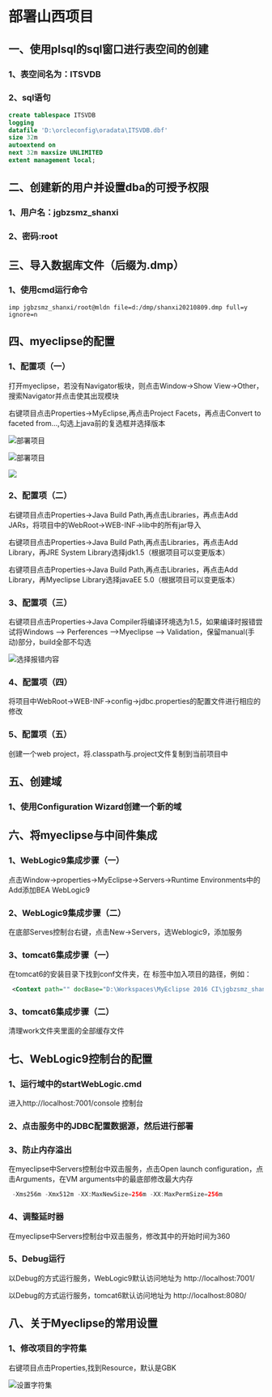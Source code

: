 # 部署山西项目

## 一、使用plsql的sql窗口进行表空间的创建

### 1、表空间名为：ITSVDB

### 2、sql语句

```sql
create tablespace ITSVDB
logging
datafile 'D:\orcleconfig\oradata\ITSVDB.dbf'
size 32m
autoextend on
next 32m maxsize UNLIMITED
extent management local;
```

## 二、创建新的用户并设置dba的可授予权限

### 1、用户名：jgbzsmz_shanxi

### 2、密码:root

## 三、导入数据库文件（后缀为.dmp）

### 1、使用cmd运行命令

```
imp jgbzsmz_shanxi/root@mldn file=d:/dmp/shanxi20210809.dmp full=y ignore=n
```

## 四、myeclipse的配置

### 1、配置项（一）

打开myeclipse，若没有Navigator板块，则点击Window->Show View->Other，搜索Navigator并点击使其出现模块

右键项目点击Properties->MyEclipse,再点击Project Facets，再点击Convert to faceted from...,勾选上java前的复选框并选择版本

![部署项目](https://gitee.com/Ama_deus/imgAll/raw/master/img/QQ%E5%9B%BE%E7%89%8720210917105938.png)

![部署项目](https://gitee.com/Ama_deus/imgAll/raw/master/img/QQ%E5%9B%BE%E7%89%8720210917105945.png)

![](https://gitee.com/Ama_deus/imgAll/raw/master/img/QQ%E5%9B%BE%E7%89%8720210917105949.png)

### 2、配置项（二）

右键项目点击Properties->Java Build Path,再点击Libraries，再点击Add JARs，将项目中的WebRoot->WEB-INF->lib中的所有jar导入

右键项目点击Properties->Java Build Path,再点击Libraries，再点击Add Library，再JRE  System  Library选择jdk1.5（根据项目可以变更版本）

右键项目点击Properties->Java Build Path,再点击Libraries，再点击Add Library，再Myeclipse  Library选择javaEE 5.0（根据项目可以变更版本）

### 3、配置项（三）

右键项目点击Properties->Java Compiler将编译环境选为1.5，如果编译时报错尝试将Windows –> Perferences –>Myeclipse –> Validation，保留manual(手动)部分，build全部不勾选 

![选择报错内容](https://gitee.com/Ama_deus/imgAll/raw/master/img/QQ%E5%9B%BE%E7%89%8720210924204839.png)

### 4、配置项（四）

将项目中WebRoot->WEB-INF->config->jdbc.properties的配置文件进行相应的修改

### 5、配置项（五）

创建一个web project，将.classpath与.project文件复制到当前项目中

## 五、创建域

### 1、使用Configuration Wizard创建一个新的域

## 六、将myeclipse与中间件集成

### 1、WebLogic9集成步骤（一）

点击Window->properties->MyEclipse->Servers->Runtime Environments中的Add添加BEA WebLogic9

### 2、WebLogic9集成步骤（二）

在底部Serves控制台右键，点击New->Servers，选Weblogic9，添加服务

### 3、tomcat6集成步骤（一）

在tomcat6的安装目录下找到conf文件夹，在  <Host>标签中加入项目的路径，例如：

```xml
 <Context path="" docBase="D:\Workspaces\MyEclipse 2016 CI\jgbzsmz_shanxi_cz\WebRoot" sessionCookieName="jsessionid_file"></Context>
```

### 3、tomcat6集成步骤（二）

清理work文件夹里面的全部缓存文件

## 七、WebLogic9控制台的配置

### 1、运行域中的startWebLogic.cmd

进入http://localhost:7001/console 控制台

### 2、点击服务中的JDBC配置数据源，然后进行部署

### 3、防止内存溢出

在myeclipse中Servers控制台中双击服务，点击Open launch configuration，点击Arguments，在VM arguments中的最底部修改最大内存

```java
 -Xms256m -Xmx512m -XX:MaxNewSize=256m -XX:MaxPermSize=256m
```

### 4、调整延时器

在myeclipse中Servers控制台中双击服务，修改其中的开始时间为360

### 5、Debug运行

以Debug的方式运行服务，WebLogic9默认访问地址为 http://localhost:7001/

以Debug的方式运行服务，tomcat6默认访问地址为 http://localhost:8080/

## 八、关于Myeclipse的常用设置

### 1、修改项目的字符集

右键项目点击Properties,找到Resource，默认是GBK

![设置字符集](https://gitee.com/Ama_deus/imgAll/raw/master/img/QQ%E5%9B%BE%E7%89%8720210924203943.png)
